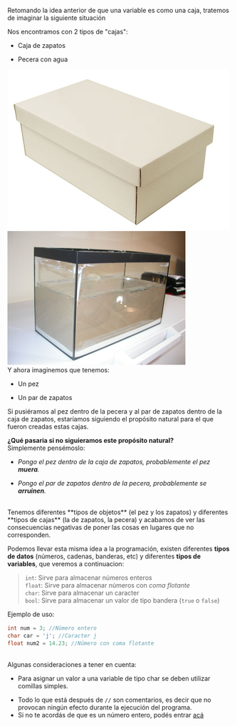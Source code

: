 Retomando la idea anterior de que una variable es como una caja, tratemos de imaginar la siguiente situación<br>

Nos encontramos con 2 tipos de "cajas":

* Caja de zapatos
+ Pecera con agua

<img src="https://raw.githubusercontent.com/otto-krause/mumuki-guia-c-introduccion/master/assets/CORTADA_CAB_BLAN_BLAN_m_1540418719897.jpg" alt="CORTADA_CAB_BLAN_BLAN_m_1540418719897.jpg" width="auto" height="auto">
<img src="https://raw.githubusercontent.com/otto-krause/mumuki-guia-c-introduccion/master/assets/resultadoAc_1540419061768.jpg" alt="resultadoAc_1540419061768.jpg" width="400" height="auto">
<br>
Y ahora imaginemos que tenemos:

* Un pez
+ Un par de zapatos

Si pusiéramos al pez dentro de la pecera y al par de zapatos dentro de la caja de zapatos, estaríamos siguiendo el propósito natural para el que fueron creadas estas cajas.<br>

**¿Qué pasaria si no siguieramos este propósito natural?**<br>
Simplemente pensémoslo:<br>

* _Pongo el pez dentro de la caja de zapatos, probablemente el pez **muera**.<br>_
+ _Pongo el par de zapatos dentro de la pecera, probablemente se **arruinen**.<br>_

<br>
Tenemos diferentes **tipos de objetos** (el pez y los zapatos) y diferentes **tipos de cajas** (la de zapatos, la pecera) y acabamos de ver las consecuencias negativas de poner las cosas en lugares que no corresponden. <br>

Podemos llevar esta misma idea a la programación, existen diferentes **tipos de datos** (números, cadenas, banderas, etc) y diferentes **tipos de variables**, que veremos a continuacion: 

> `int`: Sirve para almacenar números enteros<br>
`float`: Sirve para almacenar números con _coma flotante_<br>
`char`: Sirve para almacenar un caracter<br>
`bool`: Sirve para almacenar un valor de tipo bandera (`true` o `false`)<br>

Ejemplo de uso:

``` c
int num = 3; //Número entero
char car = 'j'; //Caracter j
float num2 = 14.23; //Número con coma flotante
```

<br>
Algunas consideraciones a tener en cuenta:

* Para asignar un valor a una variable de tipo char se deben utilizar comillas simples.
+ Todo lo que está después de `//` son comentarios, es decir que no provocan ningún efecto durante la ejecución del programa.
+ Si no te acordás de que es un número entero, podés entrar [acá](https://es.wikipedia.org/wiki/N%C3%BAmero_entero)

